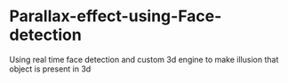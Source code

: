 # Parallax-effect-using-Face-detection
Using real time face detection and custom 3d engine to make illusion that object is present in 3d
